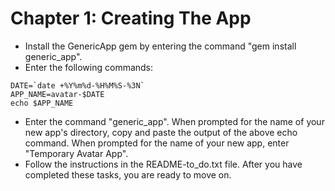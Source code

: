 # Chapter 1: Creating The App

* Install the GenericApp gem by entering the command "gem install generic_app".
* Enter the following commands:
```
DATE=`date +%Y%m%d-%H%M%S-%3N`
APP_NAME=avatar-$DATE
echo $APP_NAME
```
* Enter the command "generic_app".  When prompted for the name of your new app's directory, copy and paste the output of the above echo command.  When prompted for the name of your new app, enter "Temporary Avatar App".
* Follow the instructions in the README-to_do.txt file.  After you have completed these tasks, you are ready to move on.
